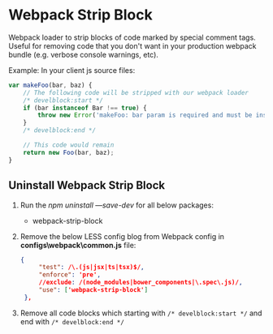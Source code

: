 # Webpack Strip Block

Webpack loader to strip blocks of code marked by special comment tags. Useful for removing code that you don't want in your production webpack bundle (e.g. verbose console warnings, etc).

Example:
In your client js source files:

```javascript
var makeFoo(bar, baz) {
    // The following code will be stripped with our webpack loader
    /* develblock:start */
    if (bar instanceof Bar !== true) {
        throw new Error('makeFoo: bar param is required and must be instance of Bar');
    }
    /* develblock:end */

    // This code would remain
    return new Foo(bar, baz);
}
```

## Uninstall Webpack Strip Block

1. Run the _npm uninstall —save-dev_ for all below packages:

   - webpack-strip-block

2. Remove the below LESS config blog from Webpack config in **configs\webpack\common.js** file:

   ```json
   {
        "test": /\.(js|jsx|ts|tsx)$/,
        "enforce": 'pre',
        //exclude: /(node_modules|bower_components|\.spec\.js)/,
        "use": ['webpack-strip-block']
    },
   ```

3. Remove all code blocks which starting with `/* develblock:start */` and end with `/* develblock:end */`
